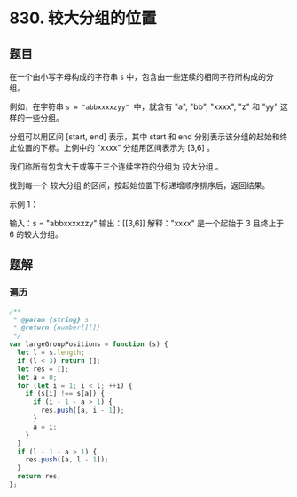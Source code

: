 # 830. 较大分组的位置

## 题目

在一个由小写字母构成的字符串 `s` 中，包含由一些连续的相同字符所构成的分组。

例如，在字符串 `s = "abbxxxxzyy"`  中，就含有 "a", "bb", "xxxx", "z" 和 "yy" 这样的一些分组。

分组可以用区间 [start, end] 表示，其中 start 和 end 分别表示该分组的起始和终止位置的下标。上例中的 "xxxx" 分组用区间表示为 [3,6] 。

我们称所有包含大于或等于三个连续字符的分组为 较大分组 。

找到每一个 较大分组 的区间，按起始位置下标递增顺序排序后，返回结果。

示例 1：

输入：s = "abbxxxxzzy"
输出：[[3,6]]
解释："xxxx" 是一个起始于 3 且终止于 6 的较大分组。

## 题解

### 遍历

```js
/**
 * @param {string} s
 * @return {number[][]}
 */
var largeGroupPositions = function (s) {
  let l = s.length;
  if (l < 3) return [];
  let res = [];
  let a = 0;
  for (let i = 1; i < l; ++i) {
    if (s[i] !== s[a]) {
      if (i - 1 - a > 1) {
        res.push([a, i - 1]);
      }
      a = i;
    }
  }
  if (l - 1 - a > 1) {
    res.push([a, l - 1]);
  }
  return res;
};
```
